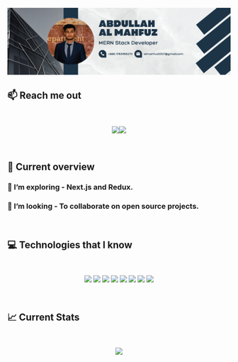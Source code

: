 ![I am a Junior MERN Stack developer. ](https://github.com/almahfuz97/almahfuz97/blob/main/images/githubcover.png)

## :mailbox: Reach me out

<br />

[<p align="center"><img height="75" src="https://github.com/mir-hussain/mir-hussain/blob/main/images/icons/Linkedin.png">](https://www.linkedin.com/in/almahfuz/)[<img height="75" src="https://github.com/almahfuz97/almahfuz97/blob/main/images/icons/Facebook.png">](https://www.facebook.com/almahfuz97)

<br />

## :eyes: Current overview

### 🌱 I’m exploring - Next.js and Redux. 
### 👯 I’m looking - To collaborate on open source projects.  



<br />

## :computer: Technologies that I know
<br>
<p align="center">
<img src="https://github.com/almahfuz97/almahfuz97/blob/main/images/icons/HTML.png"/>
<img src="https://github.com/almahfuz97/almahfuz97/blob/main/images/icons/css.png"/>
<img src="https://github.com/almahfuz97/almahfuz97/blob/main/images/icons/JavaScript.png"/>
<img src="https://github.com/almahfuz97/almahfuz97/blob/main/images/icons/react.png"/>
<img src="https://github.com/almahfuz97/almahfuz97/blob/main/images/icons/tailwind.png"/>
<img src="https://github.com/almahfuz97/almahfuz97/blob/main/images/icons/Bootsrap.png"/>
<img src="https://github.com/almahfuz97/almahfuz97/blob/main/images/icons/node.png"/>
<img src="https://github.com/almahfuz97/almahfuz97/blob/main/images/icons/express.png"/>
</p><br/>

## :chart_with_upwards_trend: Current Stats

<br />
<p align="center">
  <img width="60%" src="https://github-readme-streak-stats.herokuapp.com/?user=almahfuz97&background=0D1117&sideNums=FFFFFF&sideLabels=9A9A9A&currStreakNum=FB8C00&dates=6E6E6E" />
</p>


